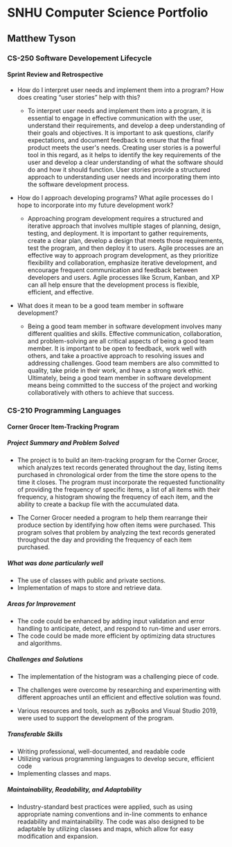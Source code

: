 # SNHU Computer Science Portfolio
## Matthew Tyson

### CS-250 Software Developement Lifecycle
#### Sprint Review and Retrospective

- How do I interpret user needs and implement them into a program? How does creating “user stories” help with this?
  - To interpret user needs and implement them into a program, it is essential to engage in effective communication with the user, understand their requirements, and develop a deep understanding of their goals and objectives. It is important to ask questions, clarify expectations, and document feedback to ensure that the final product meets the user's needs. Creating user stories is a powerful tool in this regard, as it helps to identify the key requirements of the user and develop a clear understanding of what the software should do and how it should function. User stories provide a structured approach to understanding user needs and incorporating them into the software development process.


- How do I approach developing programs? What agile processes do I hope to incorporate into my future development work?
  - Approaching program development requires a structured and iterative approach that involves multiple stages of planning, design, testing, and deployment. It is important to gather requirements, create a clear plan, develop a design that meets those requirements, test the program, and then deploy it to users. Agile processes are an effective way to approach program development, as they prioritize flexibility and collaboration, emphasize iterative development, and encourage frequent communication and feedback between developers and users. Agile processes like Scrum, Kanban, and XP can all help ensure that the development process is flexible, efficient, and effective.

- What does it mean to be a good team member in software development?
  - Being a good team member in software development involves many different qualities and skills. Effective communication, collaboration, and problem-solving are all critical aspects of being a good team member. It is important to be open to feedback, work well with others, and take a proactive approach to resolving issues and addressing challenges. Good team members are also committed to quality, take pride in their work, and have a strong work ethic. Ultimately, being a good team member in software development means being committed to the success of the project and working collaboratively with others to achieve that success.

### CS-210 Programming Languages
#### Corner Grocer Item-Tracking Program

##### Project Summary and Problem Solved

- The project is to build an item-tracking program for the Corner Grocer, which analyzes text records generated throughout the day, listing items purchased in chronological order from the time the store opens to the time it closes. The program must incorporate the requested functionality of providing the frequency of specific items, a list of all items with their frequency, a histogram showing the frequency of each item, and the ability to create a backup file with the accumulated data.

- The Corner Grocer needed a program to help them rearrange their produce section by identifying how often items were purchased. This program solves that problem by analyzing the text records generated throughout the day and providing the frequency of each item purchased.

##### What was done particularly well

- The use of classes with public and private sections.
- Implementation of maps to store and retrieve data.

##### Areas for Improvement

- The code could be enhanced by adding input validation and error handling to anticipate, detect, and respond to run-time and user errors.
- The code could be made more efficient by optimizing data structures and algorithms.

##### Challenges and Solutions

- The implementation of the histogram was a challenging piece of code.

- The challenges were overcome by researching and experimenting with different approaches until an efficient and effective solution was found.
  
- Various resources and tools, such as zyBooks and Visual Studio 2019, were used to support the development of the program.
  
##### Transferable Skills

- Writing professional, well-documented, and readable code
- Utilizing various programming languages to develop secure, efficient code
- Implementing classes and maps.
  

##### Maintainability, Readability, and Adaptability

- Industry-standard best practices were applied, such as using appropriate naming conventions and in-line comments to enhance readability and maintainability. The code was also designed to be adaptable by utilizing classes and maps, which allow for easy modification and expansion.
  
